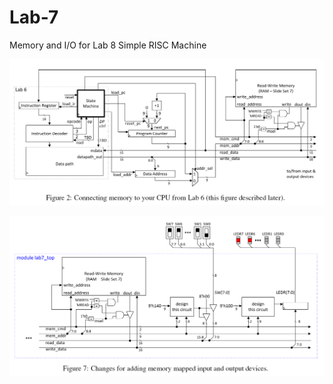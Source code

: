 # Lab-7
Memory and I/O for Lab 8 Simple RISC Machine

![Alt text](Images/Lab-7-Schematic.png?raw=true "Schematic")

![Alt text](Images/I-O_Schematic.png?raw=true "Datapath")
